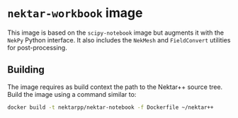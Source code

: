 # `nektar-workbook` image

This image is based on the `scipy-notebook` image but augments it with the
`NekPy` Python interface. It also includes the `NekMesh` and `FieldConvert`
utilities for post-processing.

## Building

The image requires as build context the path to the Nektar++ source tree.  Build
the image using a command similar to:

```sh
docker build -t nektarpp/nektar-notebook -f Dockerfile ~/nektar++
```
